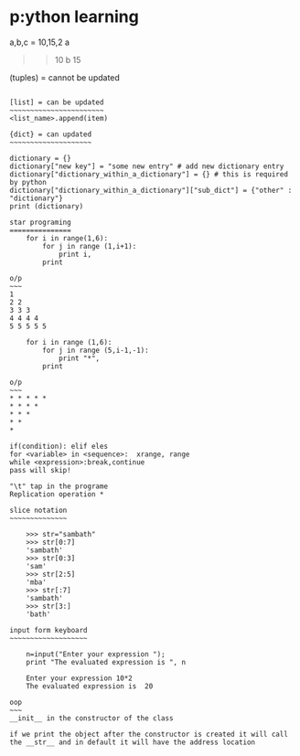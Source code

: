 p:ython learning
===============

a,b,c = 10,15,2
a
>> 10
b
>> 15

(tuples) = cannot be updated
~~~~~~~~~~~~~~~~~~~~~~~~~~~~
 
[list] = can be updated
~~~~~~~~~~~~~~~~~~~~~~~
<list_name>.append(item)
  
{dict} = can updated
~~~~~~~~~~~~~~~~~~~~

dictionary = {}
dictionary["new key"] = "some new entry" # add new dictionary entry
dictionary["dictionary_within_a_dictionary"] = {} # this is required by python
dictionary["dictionary_within_a_dictionary"]["sub_dict"] = {"other" : "dictionary"}
print (dictionary)

star programing
===============
    for i in range(1,6):  
        for j in range (1,i+1):  
            print i,  
        print  
        
o/p
~~~
1  
2 2  
3 3 3  
4 4 4 4  
5 5 5 5 5  

    for i in range (1,6):  
        for j in range (5,i-1,-1):  
            print "*",  
        print  
        
o/p
~~~
* * * * *  
* * * *  
* * *  
* *  
*  

if(condition): elif eles 
for <variable> in <sequence>:  xrange, range
while <expression>:break,continue
pass will skip! 

"\t" tap in the programe
Replication operation *

slice notation
~~~~~~~~~~~~~~

    >>> str="sambath"  
    >>> str[0:7]  
    'sambath'  
    >>> str[0:3]  
    'sam'  
    >>> str[2:5]  
    'mba'  
    >>> str[:7]  
    'sambath'  
    >>> str[3:]  
    'bath'  

input form keyboard
~~~~~~~~~~~~~~~~~~~

    n=input("Enter your expression ");  
    print "The evaluated expression is ", n  
    
    Enter your expression 10*2  
    The evaluated expression is  20  

oop
~~~
__init__ in the constructor of the class

if we print the object after the constructor is created it will call the __str__ and in default it will have the address location



